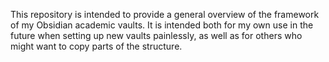 This repository is intended to provide a general overview of the framework of my Obsidian academic vaults. It is intended both for my own use in the future when setting up new vaults painlessly, as well as for others who might want to copy parts of the structure.